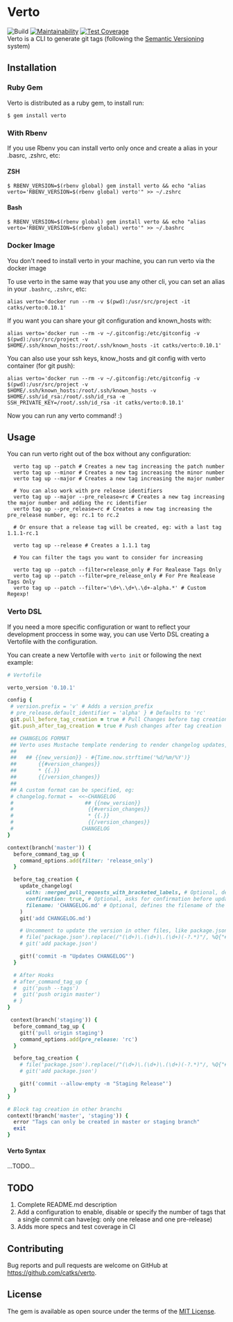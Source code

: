 # Verto
![Build](https://github.com/catks/verto/workflows/Ruby/badge.svg)
[![Maintainability](https://api.codeclimate.com/v1/badges/b699d13df33e33bbe2d0/maintainability)](https://codeclimate.com/github/catks/verto/maintainability)
[![Test Coverage](https://api.codeclimate.com/v1/badges/39e7c6f1f5f57b8555ed/test_coverage)](https://codeclimate.com/github/catks/verto/test_coverage)\
Verto is a CLI to generate git tags (following the [Semantic Versioning](https://semver.org/) system)

## Installation


### Ruby Gem
Verto is distributed as a ruby gem, to install run:

```shell
$ gem install verto
```

### With Rbenv

If you use Rbenv you can install verto only once and create a alias in your .basrc, .zshrc, etc:

#### ZSH
    $ RBENV_VERSION=$(rbenv global) gem install verto && echo "alias verto='RBENV_VERSION=$(rbenv global) verto'" >> ~/.zshrc

#### Bash
    $ RBENV_VERSION=$(rbenv global) gem install verto && echo "alias verto='RBENV_VERSION=$(rbenv global) verto'" >> ~/.bashrc


### Docker Image

You don't need to install verto in your machine, you can run verto via the docker image

To use verto in the same way that you use any other cli, you can set an alias in your `.bashrc`, `.zshrc`, etc:

```shell
alias verto='docker run --rm -v $(pwd):/usr/src/project -it catks/verto:0.10.1'
```

If you want you can share your git configuration and known_hosts with:

```shell
alias verto='docker run --rm -v ~/.gitconfig:/etc/gitconfig -v $(pwd):/usr/src/project -v $HOME/.ssh/known_hosts:/root/.ssh/known_hosts -it catks/verto:0.10.1'

```

You can also use your ssh keys, know_hosts and git config with verto container (for git push):

```shell
alias verto='docker run --rm -v ~/.gitconfig:/etc/gitconfig -v $(pwd):/usr/src/project -v $HOME/.ssh/known_hosts:/root/.ssh/known_hosts -v $HOME/.ssh/id_rsa:/root/.ssh/id_rsa -e SSH_PRIVATE_KEY=/root/.ssh/id_rsa -it catks/verto:0.10.1'

```

Now you can run any verto command! :)

## Usage

You can run verto right out of the box without any configuration:

```shell
  verto tag up --patch # Creates a new tag increasing the patch number
  verto tag up --minor # Creates a new tag increasing the minor number
  verto tag up --major # Creates a new tag increasing the major number

  # You can also work with pre release identifiers
  verto tag up --major --pre_release=rc # Creates a new tag increasing the major number and adding the rc identifier
  verto tag up --pre_release=rc # Creates a new tag increasing the pre_release number, eg: rc.1 to rc.2

  # Or ensure that a release tag will be created, eg: with a last tag 1.1.1-rc.1

  verto tag up --release # Creates a 1.1.1 tag

  # You can filter the tags you want to consider for increasing

  verto tag up --patch --filter=release_only # For Realease Tags Only
  verto tag up --patch --filter=pre_release_only # For Pre Realease Tags Only
  verto tag up --patch --filter='\d+\.\d+\.\d+-alpha.*' # Custom Regexp!

```

### Verto DSL

If you need a more specific configuration or want to reflect your development proccess in some way, you can use Verto DSL creating a Vertofile with the configuration.

You can create a new Vertofile with `verto init` or following the next example:

```ruby
# Vertofile

verto_version '0.10.1'

config {
 # version.prefix = 'v' # Adds a version_prefix
 # pre_release.default_identifier = 'alpha' } # Defaults to 'rc'
 git.pull_before_tag_creation = true # Pull Changes before tag creation
 git.push_after_tag_creation = true # Push changes after tag creation

 ## CHANGELOG FORMAT
 ## Verto uses Mustache template rendering to render changelog updates, the default value is:
 ##
 ##   ## {{new_version}} - #{Time.now.strftime('%d/%m/%Y')}
 ##       {{#version_changes}}
 ##       * {{.}}
 ##       {{/version_changes}}
 ##
 ## A custom format can be specified, eg:
 # changelog.format =  <<~CHANGELOG
 #                       ## {{new_version}}
 #                        {{#version_changes}}
 #                        * {{.}}
 #                        {{/version_changes}}
 #                      CHANGELOG
}

context(branch('master')) {
  before_command_tag_up {
    command_options.add(filter: 'release_only')
  }

  before_tag_creation {
    update_changelog(
      with: :merged_pull_requests_with_bracketed_labels, # Optional, defines the strategy to retrive the changes, default: :merged_pull_requests_with_bracketed_labels
      confirmation: true, # Optional, asks for confirmation before updating the changelog, default: true
      filename: 'CHANGELOG.md' # Optional, defines the filename of the CHANGELOG file, default: 'CHANGELOG.md'
    )
    git('add CHANGELOG.md')

    # Uncomment to update the version in other files, like package.json
    # file('package.json').replace(/"(\d+)\.(\d+)\.(\d+)(-?.*)"/, %Q{"#{new_version}"})
    # git('add package.json')

    git!('commit -m "Updates CHANGELOG"')
  }

  # After Hooks
  # after_command_tag_up {
  #  git('push --tags')
  #  git('push origin master')
  # }
}

 context(branch('staging')) {
  before_command_tag_up {
    git!('pull origin staging')
    command_options.add(pre_release: 'rc')
  }

  before_tag_creation {
    # file('package.json').replace(/"(\d+)\.(\d+)\.(\d+)(-?.*)"/, %Q{"#{new_version}"})
    # git('add package.json')

    git!('commit --allow-empty -m "Staging Release"')
  }
}

# Block tag creation in other branchs
context(!branch('master', 'staging')) {
  error "Tags can only be created in master or staging branch"
  exit
}
```

#### Verto Syntax

...TODO...

## TODO

  1. Complete README.md description
  2. Add a configuration to enable, disable or specify the number of tags that a single commit can have(eg: only one release and one pre-release)
  3. Adds more specs and test coverage in CI

## Contributing

Bug reports and pull requests are welcome on GitHub at https://github.com/catks/verto.

## License

The gem is available as open source under the terms of the [MIT License](https://opensource.org/licenses/MIT).
